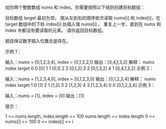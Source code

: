 给你两个整数数组 nums 和 index。你需要按照以下规则创建目标数组：

目标数组 target 最初为空。
按从左到右的顺序依次读取 nums[i] 和 index[i]，在 target 数组中的下标 index[i] 处插入值 nums[i] 。
重复上一步，直到在 nums 和 index 中都没有要读取的元素。
请你返回目标数组。

题目保证数字插入位置总是存在。

示例 1：

输入：nums = [0,1,2,3,4], index = [0,1,2,2,1]
输出：[0,4,1,3,2]
解释：
nums index target
0 0 [0]
1 1 [0,1]
2 2 [0,1,2]
3 2 [0,1,3,2]
4 1 [0,4,1,3,2]
示例 2：

输入：nums = [1,2,3,4,0], index = [0,1,2,3,0]
输出：[0,1,2,3,4]
解释：
nums index target
1 0 [1]
2 1 [1,2]
3 2 [1,2,3]
4 3 [1,2,3,4]
0 0 [0,1,2,3,4]
示例 3：

输入：nums = [1], index = [0]
输出：[1]

提示：

1 <= nums.length, index.length <= 100
nums.length == index.length
0 <= nums[i] <= 100
0 <= index[i] <= i
